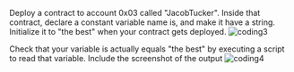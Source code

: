 Deploy a contract to account 0x03 called "JacobTucker". Inside that contract,
declare a constant variable name is, and make it have a string. Initialize it to "the best" when your contract gets deployed.
![coding3](https://user-images.githubusercontent.com/86850542/167302584-28155b22-079c-42d9-9682-af120d46c73a.jpg)


Check that your variable is actually equals "the best" by executing a script to read that variable. Include the screenshot of the output
![coding4](https://user-images.githubusercontent.com/86850542/167302942-1f524293-d33e-447a-b3c5-a46eac71d9d6.jpg)

